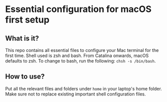 # Essential configuration for macOS first setup

## What is it?
This repo contains all essential files to configure your Mac terminal for the
first time. Shell used is zsh and bash. From Catalina onwards, macOS defaults
to zsh. To change to bash, run the following: `chsh -s /bin/bash`.

## How to use?
Put all the relevant files and folders under `home` in your laptop's home
folder. Make sure not to replace existing important shell configuration files.

